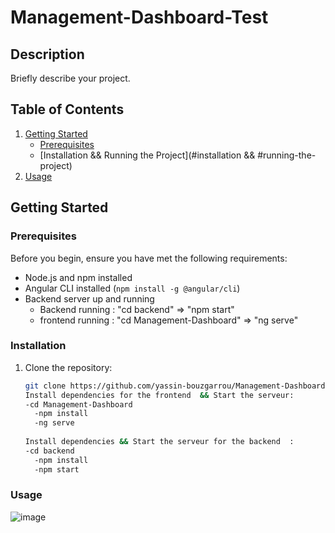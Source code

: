 # Management-Dashboard-Test


## Description

Briefly describe your project.

## Table of Contents

1. [Getting Started](#getting-started)
   - [Prerequisites](#prerequisites)
   - [Installation && Running the Project](#installation && #running-the-project)
2. [Usage](#usage)

## Getting Started

### Prerequisites

Before you begin, ensure you have met the following requirements:

- Node.js and npm installed
- Angular CLI installed (`npm install -g @angular/cli`)
- Backend server up and running 
   - Backend running :  "cd backend" => "npm start"
  - frontend running : "cd Management-Dashboard" => "ng serve"

### Installation

1. Clone the repository:

   ```bash
   git clone https://github.com/yassin-bouzgarrou/Management-Dashboard-Test
   Install dependencies for the frontend  && Start the serveur:
   -cd Management-Dashboard
     -npm install
     -ng serve
     
   Install dependencies && Start the serveur for the backend  :
   -cd backend
     -npm install
     -npm start
### Usage 

![image](https://github.com/yassin-bouzgarrou/Management-Dashboard-Test/assets/116759337/8160ed50-d86a-4553-aa1c-6bc38c9f2363)


